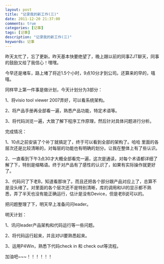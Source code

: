 ```yaml
---
layout: post
title: "记录我的新工作(三)"
date: 2011-12-20 21:37:00 
comments: true
categories: [记事]
tags: [记事]
description: "记录我的新工作(三)"
keywords: 记事
---
```



 
  昨天太忙了，忘了更新。昨天基本快要绝望了，晚上跟以前的同事ZJT聊天，同事的鼓励又给了我信心！嘿嘿。
 
 
  今早还是堵车，路上堵了将近1.5个小时，9点10分才到公司。还算来的早的，嘻嘻。
 
 
  同样早上第一件事是做计划，今天计划分为3部分：
 
 
  1、将visio tool viewer 2007弄好，可以看系统架构。
 
 
  2、将产品手册再全部看一遍，熟悉产品功能，特定术语等。
 
 
  3、将代码浏览一遍，大致了解下程序工作原理，然后针对具体问题进行分析。
 
 
 
 
  完成情况：
 
 
  1、10点之前安装了个补丁就搞定了，终于可以看到全部的架构了。哈哈 里面的各层次还是比较清晰的，对每层的功能也有明确的划分。让我在整体上有了些认识。
 
 
  2、一直看到下午3点30才大概全部看完一遍，这次是通读，对每个术语都详细了解了下，特别是缩略语。终于对产品有了感性的认识了，如果有实际操作就更好了。
 
 
  3、代码问了下老B，知道看那块了。而且还把各个部分跟产品对应上了，总算不是没头绪了。对里面的各个层次还不是特别清晰，库的调用和UI的显示都不熟悉，弄了半天也没有能正确运行，估计是没有Device，但是老B说可以的。
  
   把问题整理了下，明天早上准备问问leader。
  
 
 
  明天计划：
 
 
  1、讯问leader产品架构和代码运行等一些问题。
 
 
  2、将代码运行起来，并且对UI要熟悉起来。
 
 
  3、运用P4Win，熟悉下代码check in 和 check out等流程。
 
 
  加油吧~~~！！！！！！
 
 
 


